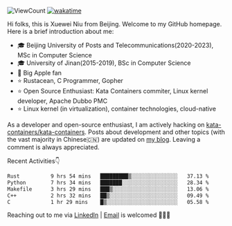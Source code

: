 ![ViewCount](https://views.whatilearened.today/views/github/<justxuewei>/<justxuewei>.svg) [![wakatime](https://wakatime.com/badge/user/018eae19-2c35-4919-be43-56bc26b446d9.svg)](https://wakatime.com/@018eae19-2c35-4919-be43-56bc26b446d9)

Hi folks, this is Xuewei Niu from Beijing. Welcome to my GitHub homepage.
Here is a brief introduction about me:

- 🎓 Beijing University of Posts and Telecommunications(2020-2023), MSc in Computer Science
- 🎓 University of Jinan(2015-2019), BSc in Computer Science
- 📱 Big Apple fan
- ⭐️ Rustacean, C Programmer, Gopher
- ⭐️ Open Source Enthusiast: Kata Containers commiter, Linux kernel developer, Apache Dubbo PMC
- ⭐ Linux kernel (in virtualization), container technologies, cloud-native

As a developer and open-source enthusiast, I am actively hacking on
[kata-containers/kata-containers](https://github.com/kata-containers/kata-containers). Posts about development and other topics
(with the vast majority in Chinese🇨🇳) are updated on [my blog](https://nxw.name). Leaving a
comment is always appreciated.

Recent Activities👇

<!--START_SECTION:waka-->

```txt
Rust          9 hrs 54 mins   █████████▒░░░░░░░░░░░░░░░   37.13 %
Python        7 hrs 34 mins   ███████░░░░░░░░░░░░░░░░░░   28.34 %
Makefile      3 hrs 29 mins   ███▒░░░░░░░░░░░░░░░░░░░░░   13.06 %
C++           2 hrs 32 mins   ██▒░░░░░░░░░░░░░░░░░░░░░░   09.49 %
C             1 hr 29 mins    █▒░░░░░░░░░░░░░░░░░░░░░░░   05.58 %
```

<!--END_SECTION:waka-->

Reaching out to me via [LinkedIn](https://www.linkedin.com/in/justxuewei) | [Email](mailto:justxuewei@apache.org) is welcomed 🤟🤟🤟
